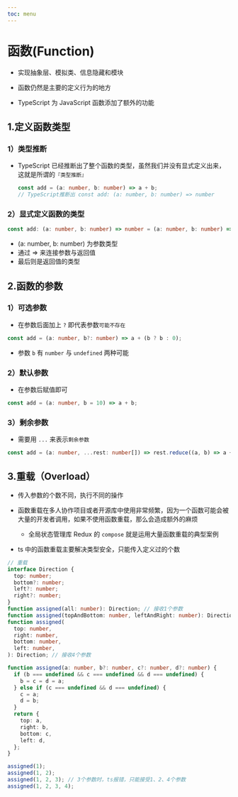 ```yaml
---
toc: menu
---
```


# 函数(Function)

- 实现抽象层、模拟类、信息隐藏和模块

- 函数仍然是主要的定义行为的地方

- TypeScript 为 JavaScript 函数添加了额外的功能

## 1.定义函数类型

### 1）类型推断

- TypeScript 已经推断出了整个函数的类型，虽然我们并没有显式定义出来，这就是所谓的`『类型推断』`

  ```ts
  const add = (a: number, b: number) => a + b;
  // TypeScript推断出 const add: (a: number, b: number) => number
  ```

### 2）显式定义函数的类型

```ts
const add: (a: number, b: number) => number = (a: number, b: number) => a + b;
```

- (a: number, b: number) 为参数类型
- 通过 => 来连接参数与返回值
- 最后则是返回值的类型

## 2.函数的参数

### 1）可选参数

- 在参数后面加上 `?` 即代表参数`可能不存在`

```ts
const add = (a: number, b?: number) => a + (b ? b : 0);
```

- 参数 `b` 有 `number` 与 `undefined` 两种可能

### 2）默认参数

- 在参数后赋值即可

```ts
const add = (a: number, b = 10) => a + b;
```

### 3）剩余参数

- 需要用 `...` 来表示`剩余参数`

```ts
const add = (a: number, ...rest: number[]) => rest.reduce((a, b) => a + b, a);
```

## 3.重载（Overload）

- 传入参数的个数不同，执行不同的操作

- 函数重载在多人协作项目或者开源库中使用非常频繁，因为一个函数可能会被大量的开发者调用，如果不使用函数重载，那么会造成额外的麻烦

  - 全局状态管理库 Redux 的 `compose` 就是运用大量函数重载的典型案例

- ts 中的函数重载主要解决类型安全，只能传入定义过的个数

```ts
// 重载
interface Direction {
  top: number;
  bottom?: number;
  left?: number;
  right?: number;
}
function assigned(all: number): Direction; // 接收1个参数
function assigned(topAndBottom: number, leftAndRight: number): Direction; // 接收2个参数
function assigned(
  top: number,
  right: number,
  bottom: number,
  left: number,
): Direction; // 接收4个参数

function assigned(a: number, b?: number, c?: number, d?: number) {
  if (b === undefined && c === undefined && d === undefined) {
    b = c = d = a;
  } else if (c === undefined && d === undefined) {
    c = a;
    d = b;
  }
  return {
    top: a,
    right: b,
    bottom: c,
    left: d,
  };
}

assigned(1);
assigned(1, 2);
assigned(1, 2, 3); // 3个参数时，ts报错，只能接受1、2、4个参数
assigned(1, 2, 3, 4);
```
